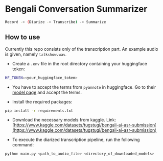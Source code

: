 # Bengali Conversation Summarizer

```bash
Record -> (Diarize -> Transcribe) -> Summarize
```

## How to use

Currently this repo consists only of the transcription part. An example audio is given, namely `talkshow.wav`.

- Create a `.env` file in the root directory containing your huggingface token:

```bash
HF_TOKEN=<your_huggingface_token>
````

- You have to accept the terms from `pyannote` in huggingface. Go to their [model page](https://huggingface.co/pyannote/speaker-diarization-3.1) and accept the terms.

- Install the required packages:

```bash
pip install -r requirements.txt
```

- Download the necessary models from kaggle. Link: [https://www.kaggle.com/datasets/tugstugi/bengali-ai-asr-submission](https://www.kaggle.com/datasets/tugstugi/bengali-ai-asr-submission)

- To execute the diarized transcription pipeline, run the following command:

```bash
python main.py <path_to_audio_file> <directory_of_downloaded_models>
```
